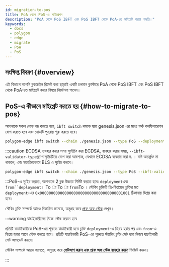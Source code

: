 ```yaml
---
id: migration-to-pos
title: PoA থেকে PoS-এ মাইগ্রেশন
description: "PoA থেকে PoS IBFT এবং PoS IBFT থেকে PoA-তে মাইগ্রেট করার পদ্ধতি।"
keywords:
  - docs
  - polygon
  - edge
  - migrate
  - PoA
  - PoS
---
```


## সংক্ষিপ্ত বিবরণ {#overview}

এই বিভাগে আপনি ব্লকচেইন রিসেট করা ছাড়াই একটি চলমান ক্লাস্টারে PoA থেকে PoS IBFT এবং PoS IBFT থেকে PoA-তে মাইগ্রেট করার বিষয়ে নির্দেশনা পাবেন।

## PoS-এ কীভাবে মাইগ্রেট করতে হয় {#how-to-migrate-to-pos}

আপনাকে সকল নোড বন্ধ করতে হবে, `ibft switch` কমান্ড দ্বারা genesis.json এর মধ্যে ফর্ক কনফিগারেশন যোগ করতে হবে এবং নোডটি পুনরায় শুরু করতে হবে।

````bash
polygon-edge ibft switch --chain ./genesis.json --type PoS --deployment 100 --from 200
````
:::caution ECDSA ব্যবহার করার সময় স্যুইচিং করা
ECDSA, ব্যবহার করার সময়, `--ibft-validator-type`ফ্ল্যাগ সুইচটিতে যোগ করা আবশ্যক, যেখানে ECDSA ব্যবহার করা হ. । যদি অন্তর্ভুক্ত না থাকলে, এজ স্বয়ংক্রিয়ভাবে BLS এ স্যুইচ করবে।

````bash
polygon-edge ibft switch --chain ./genesis.json --type PoS --ibft-validator-type ecdsa --deployment 100 --from 200
````
:::PoS-এ স্যুইচ করতে, আপনাকে 2 ব্লক উচ্চতা নির্দিষ্ট করতে হবে: `deployment`এবং `from``deployment`। To া To া `from`To । স্টেকিং চুক্তিটি প্রি-ডিপ্লয়েড চুক্তির মত `deployment`-এর `0x0000000000000000000000000000000000001001` ঠিকানায় ডিপ্লয় করা হবে।

স্টেকিং চুক্তি সম্পর্কে আরও বিস্তারিত জানতে, অনুগ্রহ করে [প্রুফ অফ স্টেক](/docs/edge/consensus/pos-concepts) দেখুন।

:::warning যাচাইকারীদের নিজে স্টেক করতে হবে

প্রতিটি যাচাইকারীকে PoS-এর শুরুতে যাচাইকারী হতে চুক্তি `deployment`-এ ডিপ্লয় হবার পর এবং `from`-এ ডিপ্লয় হবার আগে স্টেক করতে হবে। প্রতিটি যাচাইকারী PoS-এর শুরুতে স্ট্যাকিং চুক্তি সেট দ্বারা নিজস্ব যাচাইকারী সেট আপডেট করবে।

স্টেকিং সম্পর্কে আরও জানতে, অনুগ্রহ করে **[সেটআপ করুন এবং প্রুফ অফ স্টেক ব্যবহার করুন](/docs/edge/consensus/pos-stake-unstake)** ভিজিট করুন।

:::
